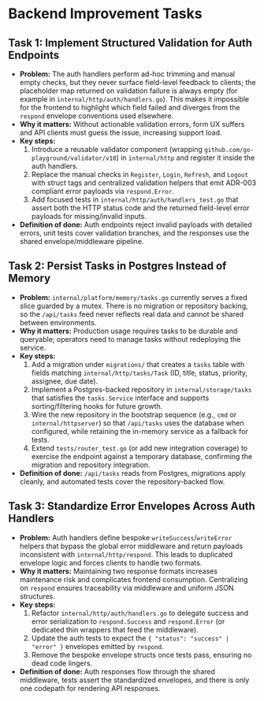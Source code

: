 # Backend Improvement Tasks

## Task 1: Implement Structured Validation for Auth Endpoints
- **Problem:** The auth handlers perform ad-hoc trimming and manual empty checks, but they never surface field-level feedback to clients; the placeholder map returned on validation failure is always empty (for example in `internal/http/auth/handlers.go`). This makes it impossible for the frontend to highlight which field failed and diverges from the `respond` envelope conventions used elsewhere.
- **Why it matters:** Without actionable validation errors, form UX suffers and API clients must guess the issue, increasing support load.
- **Key steps:**
  1. Introduce a reusable validator component (wrapping `github.com/go-playground/validator/v10`) in `internal/http` and register it inside the auth handlers.
  2. Replace the manual checks in `Register`, `Login`, `Refresh`, and `Logout` with struct tags and centralized validation helpers that emit ADR-003 compliant error payloads via `respond.Error`.
  3. Add focused tests in `internal/http/auth/handlers_test.go` that assert both the HTTP status code and the returned field-level error payloads for missing/invalid inputs.
- **Definition of done:** Auth endpoints reject invalid payloads with detailed errors, unit tests cover validation branches, and the responses use the shared envelope/middleware pipeline.

## Task 2: Persist Tasks in Postgres Instead of Memory
- **Problem:** `internal/platform/memory/tasks.go` currently serves a fixed slice guarded by a mutex. There is no migration or repository backing, so the `/api/tasks` feed never reflects real data and cannot be shared between environments.
- **Why it matters:** Production usage requires tasks to be durable and queryable; operators need to manage tasks without redeploying the service.
- **Key steps:**
  1. Add a migration under `migrations/` that creates a `tasks` table with fields matching `internal/http/tasks/Task` (ID, title, status, priority, assignee, due date).
  2. Implement a Postgres-backed repository in `internal/storage/tasks` that satisfies the `tasks.Service` interface and supports sorting/filtering hooks for future growth.
  3. Wire the new repository in the bootstrap sequence (e.g., `cmd` or `internal/httpserver`) so that `/api/tasks` uses the database when configured, while retaining the in-memory service as a fallback for tests.
  4. Extend `tests/router_test.go` (or add new integration coverage) to exercise the endpoint against a temporary database, confirming the migration and repository integration.
- **Definition of done:** `/api/tasks` reads from Postgres, migrations apply cleanly, and automated tests cover the repository-backed flow.

## Task 3: Standardize Error Envelopes Across Auth Handlers
- **Problem:** Auth handlers define bespoke `writeSuccess`/`writeError` helpers that bypass the global error middleware and return payloads inconsistent with `internal/http/respond`. This leads to duplicated envelope logic and forces clients to handle two formats.
- **Why it matters:** Maintaining two response formats increases maintenance risk and complicates frontend consumption. Centralizing on `respond` ensures traceability via middleware and uniform JSON structures.
- **Key steps:**
  1. Refactor `internal/http/auth/handlers.go` to delegate success and error serialization to `respond.Success` and `respond.Error` (or dedicated thin wrappers that feed the middleware).
  2. Update the auth tests to expect the `{ "status": "success" | "error" }` envelopes emitted by `respond`.
  3. Remove the bespoke envelope structs once tests pass, ensuring no dead code lingers.
- **Definition of done:** Auth responses flow through the shared middleware, tests assert the standardized envelopes, and there is only one codepath for rendering API responses.
